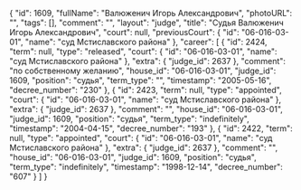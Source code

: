 {
    "id": 1609,
    "fullName": "Валюженич Игорь Александрович",
    "photoURL": "",
    "tags": [],
    "comment": "",
    "layout": "judge",
    "title": "Судья Валюженич Игорь Александрович",
    "court": null,
    "previousCourt": {
        "id": "06-016-03-01",
        "name": "суд Мстиславского района"
    },
    "career": [
        {
            "id": 2424,
            "term": null,
            "type": "released",
            "court": {
                "id": "06-016-03-01",
                "name": "суд Мстиславского района"
            },
            "extra": {
                "judge_id": 2637
            },
            "comment": "по собственному желанию",
            "house_id": "06-016-03-01",
            "judge_id": 1609,
            "position": "судья",
            "term_type": "",
            "timestamp": "2005-05-16",
            "decree_number": "230"
        },
        {
            "id": 2423,
            "term": null,
            "type": "appointed",
            "court": {
                "id": "06-016-03-01",
                "name": "суд Мстиславского района"
            },
            "extra": {
                "judge_id": 2637
            },
            "comment": "",
            "house_id": "06-016-03-01",
            "judge_id": 1609,
            "position": "судья",
            "term_type": "indefinitely",
            "timestamp": "2004-04-15",
            "decree_number": "193"
        },
        {
            "id": 2422,
            "term": null,
            "type": "appointed",
            "court": {
                "id": "06-016-03-01",
                "name": "суд Мстиславского района"
            },
            "extra": {
                "judge_id": 2637
            },
            "comment": "",
            "house_id": "06-016-03-01",
            "judge_id": 1609,
            "position": "судья",
            "term_type": "indefinitely",
            "timestamp": "1998-12-14",
            "decree_number": "607"
        }
    ]
}